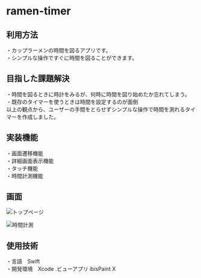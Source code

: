 # ramen-timer

## 利用方法
・カップラーメンの時間を図るアプリです。  
・シンプルな操作ですぐに時間を図ることができます。

## 目指した課題解決
・時間を図るときに時計をみるが、何時に時間を図り始めたか忘れてしまう。  
・既存のタイマーを使うときは時間を設定するのが面倒  
以上の観点から、ユーザーの手間をとらせずシンプルな操作で時間を測れるタイマーを作成しました。

## 実装機能
・画面遷移機能  
・詳細画面表示機能  
・タッチ機能  
・時間計測機能

## 画面
![トップページ](https://gyazo.com/d4afc6e755fea0f5821112b0d2836c8c.png)  

![時間計測](https://gyazo.com/a2168df07ea590a41dce7658b9adff05.png)


## 使用技術
・言語　Swift  
・開発環境　Xcode
.ビューアプリ ibisPaint X 
##



